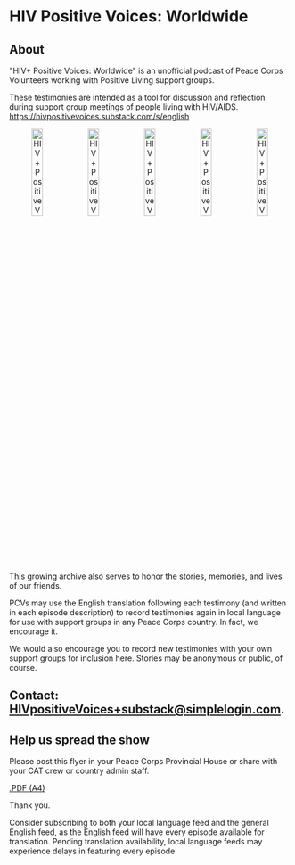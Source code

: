 # HIV Positive Voices: Worldwide

## About
"HIV+ Positive Voices: Worldwide" is an unofficial podcast of Peace Corps Volunteers working with Positive Living support groups.

These testimonies are intended as a tool for discussion and reflection during support group meetings of people living with HIV/AIDS.
https://hivpositivevoices.substack.com/s/english

<p align="middle">
<a href="https://hivpositivevoices.substack.com/s/english" target="_blank"><img src="https://hivpositivevoices.github.io/src/images/english.png" alt="HIV+ Positive Voices: Worldwide [English] podcast album art" style="width:20%"></a><a href="https://hivpositivevoices.substack.com/s/bemba" target="_blank"><img src="https://hivpositivevoices.github.io/src/images/bemba.png" alt="HIV+ Positive Voices: Worldwide [Bemba] podcast album art" style="width:20%"></a><a href="https://hivpositivevoices.substack.com/s/mambwe" target="_blank"><img src="https://hivpositivevoices.github.io/src/images/mambwe.png" alt="HIV+ Positive Voices: Worldwide [Mambwe] podcast album art" style="width:20%"></a><a href="https://hivpositivevoices.substack.com/s/tonga" target="_blank"><img src="https://hivpositivevoices.github.io/src/images/tonga.png" alt="HIV+ Positive Voices: Worldwide [Tonga] podcast album art" style="width:20%"></a><a href="https://hivpositivevoices.substack.com/s/sesotho" target="_blank"><img src="https://hivpositivevoices.github.io/src/images/sesotho.png" alt="HIV+ Positive Voices: Worldwide [Sesotho] podcast album art" style="width:20%"></a>
</p>

This growing archive also serves to honor the stories, memories, and lives of our friends.

PCVs may use the English translation following each testimony (and written in each episode description) to record testimonies again in local language for use with support groups in any Peace Corps country. In fact, we encourage it.

We would also encourage you to record new testimonies with your own support groups for inclusion here. Stories may be anonymous or public, of course.

## Contact: HIVpositiveVoices+substack@simplelogin.com.

## Help us spread the show

Please post this flyer in your Peace Corps Provincial House or share with your CAT crew or country admin staff.

[.PDF (A4)](https://drive.google.com/file/d/1xAASSQ7lU2G96pJlaUJdDZ6aEdsxuJ4P/view?usp=sharing)

Thank you.

Consider subscribing to both your local language feed and the general English feed, as the English feed will have every episode available for translation. Pending translation availability, local language feeds may experience delays in featuring every episode.
